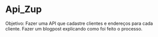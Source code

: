 # Api_Zup
Objetivo: Fazer uma API que cadastre clientes e endereços para cada cliente.
Fazer um blogpost explicando como foi feito o processo.
